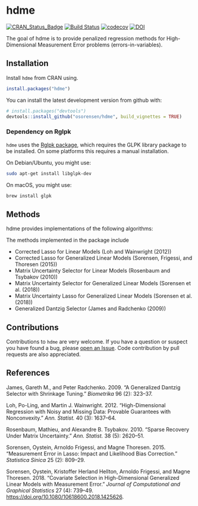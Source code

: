
<!-- README.md is generated from README.Rmd. Please edit that file -->

# hdme

<!-- badges: start -->

[![CRAN\_Status\_Badge](http://www.r-pkg.org/badges/version/hdme)](https://cran.r-project.org/package=hdme)
[![Build
Status](https://travis-ci.org/osorensen/hdme.svg?branch=master)](https://travis-ci.org/osorensen/hdme)
[![codecov](https://codecov.io/gh/osorensen/hdme/branch/master/graph/badge.svg)](https://codecov.io/gh/osorensen/hdme)
[![DOI](http://joss.theoj.org/papers/10.21105/joss.01404/status.svg)](https://doi.org/10.21105/joss.01404)
<!-- badges: end -->

The goal of hdme is to provide penalized regression methods for
High-Dimensional Measurement Error problems (errors-in-variables).

## Installation

Install `hdme` from CRAN using.

``` r
install.packages("hdme")
```

You can install the latest development version from github with:

``` r
# install.packages("devtools")
devtools::install_github("osorensen/hdme", build_vignettes = TRUE)
```

### Dependency on Rglpk

`hdme` uses the [Rglpk
package](https://cran.r-project.org/package=Rglpk), which requires the
GLPK library package to be installed. On some platforms this requires a
manual installation.

On Debian/Ubuntu, you might use:

``` sh
sudo apt-get install libglpk-dev
```

On macOS, you might use:

``` sh
brew install glpk
```

## Methods

hdme provides implementations of the following algorithms:

The methods implemented in the package include

  - Corrected Lasso for Linear Models (Loh and Wainwright (2012))
  - Corrected Lasso for Generalized Linear Models (Sorensen, Frigessi,
    and Thoresen (2015))
  - Matrix Uncertainty Selector for Linear Models (Rosenbaum and
    Tsybakov (2010))
  - Matrix Uncertainty Selector for Generalized Linear Models (Sorensen
    et al. (2018))
  - Matrix Uncertainty Lasso for Generalized Linear Models (Sorensen et
    al. (2018))
  - Generalized Dantzig Selector (James and Radchenko (2009))

## Contributions

Contributions to `hdme` are very welcome. If you have a question or
suspect you have found a bug, please [open an
Issue](https://github.com/osorensen/hdme/issues). Code contribution by
pull requests are also appreciated.

## References

<div id="refs" class="references">

<div id="ref-james2009">

James, Gareth M., and Peter Radchenko. 2009. “A Generalized Dantzig
Selector with Shrinkage Tuning.” *Biometrika* 96 (2): 323–37.

</div>

<div id="ref-loh2012">

Loh, Po-Ling, and Martin J. Wainwright. 2012. “High-Dimensional
Regression with Noisy and Missing Data: Provable Guarantees with
Nonconvexity.” *Ann. Statist.* 40 (3): 1637–64.

</div>

<div id="ref-rosenbaum2010">

Rosenbaum, Mathieu, and Alexandre B. Tsybakov. 2010. “Sparse Recovery
Under Matrix Uncertainty.” *Ann. Statist.* 38 (5): 2620–51.

</div>

<div id="ref-sorensen2015">

Sorensen, Oystein, Arnoldo Frigessi, and Magne Thoresen. 2015.
“Measurement Error in Lasso: Impact and Likelihood Bias Correction.”
*Statistica Sinica* 25 (2): 809–29.

</div>

<div id="ref-sorensen2018">

Sorensen, Oystein, Kristoffer Herland Hellton, Arnoldo Frigessi, and
Magne Thoresen. 2018. “Covariate Selection in High-Dimensional
Generalized Linear Models with Measurement Error.” *Journal of
Computational and Graphical Statistics* 27 (4): 739–49.
<https://doi.org/10.1080/10618600.2018.1425626>.

</div>

</div>
